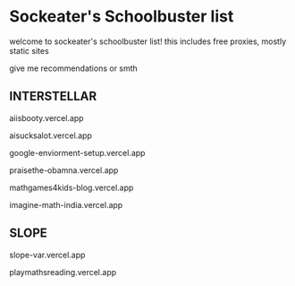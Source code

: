 # Sockeater's Schoolbuster list

welcome to sockeater's schoolbuster list!
this includes free proxies, mostly static sites

give me recommendations or smth

## INTERSTELLAR
aiisbooty.vercel.app  

aisucksalot.vercel.app  
  
google-enviorment-setup.vercel.app  

praisethe-obamna.vercel.app  

mathgames4kids-blog.vercel.app

imagine-math-india.vercel.app


## SLOPE
slope-var.vercel.app  

playmathsreading.vercel.app
